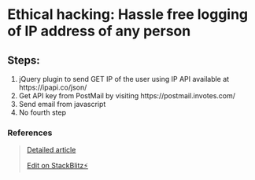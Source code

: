 # Ethical hacking: Hassle free logging of IP address of any person

## Steps:
<ol>
  <li>jQuery plugin to send GET IP of the user using IP API available at https://ipapi.co/json/</li>
  <li>Get API key from PostMail by visiting https://postmail.invotes.com/</li>
  <li>Send email from javascript</li>
  <li>No fourth step</li>
</ol>

### References

> [Detailed article](http://blog.nitinsawant.com/2023/01/ethical-hacking-hassle-free-logging-ip.html)
>
> [Edit on StackBlitz⚡️](https://stackblitz.com/edit/web-platform-jviqq7)